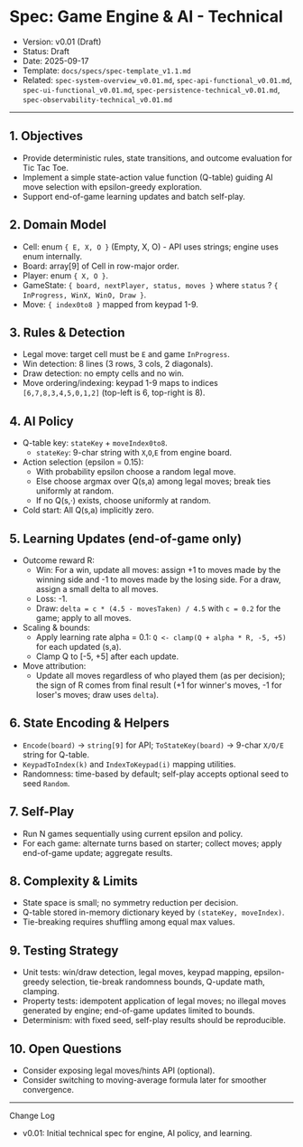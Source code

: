 # Spec: Game Engine & AI - Technical

- Version: v0.01 (Draft)
- Status: Draft
- Date: 2025-09-17
- Template: `docs/specs/spec-template_v1.1.md`
- Related: `spec-system-overview_v0.01.md`, `spec-api-functional_v0.01.md`, `spec-ui-functional_v0.01.md`, `spec-persistence-technical_v0.01.md`, `spec-observability-technical_v0.01.md`

---

## 1. Objectives
- Provide deterministic rules, state transitions, and outcome evaluation for Tic Tac Toe.
- Implement a simple state-action value function (Q-table) guiding AI move selection with epsilon-greedy exploration.
- Support end-of-game learning updates and batch self-play.

## 2. Domain Model
- Cell: enum `{ E, X, O }` (Empty, X, O) - API uses strings; engine uses enum internally.
- Board: array[9] of Cell in row-major order.
- Player: enum `{ X, O }`.
- GameState: `{ board, nextPlayer, status, moves }` where `status` ? `{ InProgress, WinX, WinO, Draw }`.
- Move: `{ index0to8 }` mapped from keypad 1-9.

## 3. Rules & Detection
- Legal move: target cell must be `E` and game `InProgress`.
- Win detection: 8 lines (3 rows, 3 cols, 2 diagonals).
- Draw detection: no empty cells and no win.
- Move ordering/indexing: keypad 1-9 maps to indices `[6,7,8,3,4,5,0,1,2]` (top-left is 6, top-right is 8).

## 4. AI Policy
- Q-table key: `stateKey` + `moveIndex0to8`.
  - `stateKey`: 9-char string with `X`,`O`,`E` from engine board.
- Action selection (epsilon = 0.15):
  - With probability epsilon choose a random legal move.
  - Else choose argmax over Q(s,a) among legal moves; break ties uniformly at random.
  - If no Q(s,·) exists, choose uniformly at random.
- Cold start: All Q(s,a) implicitly zero.

## 5. Learning Updates (end-of-game only)
- Outcome reward R:
  - Win: For a win, update all moves: assign +1 to moves made by the winning side and -1 to moves made by the losing side. For a draw, assign a small delta to all moves.
  - Loss: -1.
  - Draw: `delta = c * (4.5 - movesTaken) / 4.5` with `c = 0.2` for the game; apply to all moves.
- Scaling & bounds:
  - Apply learning rate alpha = 0.1: `Q <- clamp(Q + alpha * R, -5, +5)` for each updated (s,a).
  - Clamp Q to [-5, +5] after each update.
- Move attribution:
  - Update all moves regardless of who played them (as per decision); the sign of R comes from final result (+1 for winner's moves, -1 for loser's moves; draw uses `delta`).

## 6. State Encoding & Helpers
- `Encode(board)` -> `string[9]` for API; `ToStateKey(board)` -> 9-char `X/O/E` string for Q-table.
- `KeypadToIndex(k)` and `IndexToKeypad(i)` mapping utilities.
- Randomness: time-based by default; self-play accepts optional seed to seed `Random`.

## 7. Self-Play
- Run N games sequentially using current epsilon and policy.
- For each game: alternate turns based on starter; collect moves; apply end-of-game update; aggregate results.

## 8. Complexity & Limits
- State space is small; no symmetry reduction per decision.
- Q-table stored in-memory dictionary keyed by `(stateKey, moveIndex)`.
- Tie-breaking requires shuffling among equal max values.

## 9. Testing Strategy
- Unit tests: win/draw detection, legal moves, keypad mapping, epsilon-greedy selection, tie-break randomness bounds, Q-update math, clamping.
- Property tests: idempotent application of legal moves; no illegal moves generated by engine; end-of-game updates limited to bounds.
- Determinism: with fixed seed, self-play results should be reproducible.

## 10. Open Questions
- Consider exposing legal moves/hints API (optional).
- Consider switching to moving-average formula later for smoother convergence.

---

Change Log
- v0.01: Initial technical spec for engine, AI policy, and learning.
